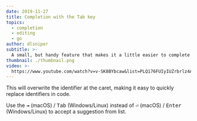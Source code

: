 ```yaml
---
date: 2019-11-27
title: Completion with the Tab key
topics:
  - completion
  - editing
  - go
author: dlsniper
subtitle: >-
  A small, but handy feature that makes it a little easier to complete symbol names.
thumbnail: ./thumbnail.png
video: >-
  https://www.youtube.com/watch?v=v-SK8BYbcaw&list=PLQ176FUIyIUZrbrlz4AY1V8VzBJKZyVlW&index=27
---
```


This will overwrite the identifier at the caret, making it easy to quickly replace identifiers in code.

Use the <kbd>⇥</kbd> (macOS) / <kbd>Tab</kbd> (Windows/Linux) instead of <kbd>⏎</kbd> (macOS) / <kbd>Enter</kbd> (Windows/Linux) to accept a suggestion from list.
